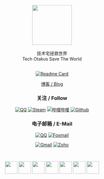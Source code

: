 <div align="center">
  
<img src="https://img.muxmus.com/icon/bk_8.png" width = "128" height = "128" align=center />

<br>
<br>
技术宅拯救世界
<br>
Tech Otakus Save The World
<br>
<br>

<!--
**1210718010/1210718010** is a ✨ _special_ ✨ repository because its `README.md` (this file) appears on your GitHub profile.

Here are some ideas to get you started:

- 🔭 I’m currently working on ...
- 🌱 I’m currently learning ...
- 👯 I’m looking to collaborate on ...
- 🤔 I’m looking for help with ...
- 💬 Ask me about ...
- 📫 How to reach me: ...
- 😄 Pronouns: ...
- ⚡ Fun fact: ...
-->

[![Readme Card](https://github-readme-stats-beta-amber-44.vercel.app/api?username=muxmus&show_icons=true&role=OWNER,ORGANIZATION_MEMBER,COLLABORATOR&locale=zh-my)](#)

[博客 / Blog](https://muxmus.com)

### 关注 / Follow

[![QQ](https://img.shields.io/badge/%E6%9C%A8%E8%BE%9B%E6%9C%A8%E6%9D%89-d30d13?style=flat-square&logo=tencentqq&logoColor=ffffff)](https://qm.qq.com/cgi-bin/qm/qr?k=rAN0D35rucs2u-MGcaKEHeWCG9tpTPaE)
[![Steam](https://img.shields.io/badge/muxmus-182551?style=flat-square&logo=steam&logoColor=ffffff)](https://steamcommunity.com/id/muxmus/)
[![哔哩哔哩](https://img.shields.io/badge/%E6%9C%A8%E8%BE%9B%E6%9C%A8%E6%9D%89-00a1d6?style=flat-square&logo=bilibili&logoColor=ffffff)](https://space.bilibili.com/397649728/)
[![Github](https://img.shields.io/badge/muxmus-000000?style=flat-square&logo=github&logoColor=ffffff)](https://github.com/muxmus)

### 电子邮箱 / E-Mail

[![QQ](https://img.shields.io/badge/muxmus-%40qq.com-4169e1?style=flat-square)](mailto:muxmus@qq.com)
[![Foxmail](https://img.shields.io/badge/muxmus-%40foxmail.com-cd5c5c?style=flat-square)](mailto:muxmus@foxmail.com)

[![Gmail](https://img.shields.io/badge/dzb1211-%40gmail.com-fabd03?style=flat-square)](mailto:dzb1211@gmail.com)
[![Zoho](https://img.shields.io/badge/i-%40muxmus.com-228b22?style=flat-square)](mailto:i@muxmus.com) 

<br>

<a href="https://ys.mihoyo.com/main/character/mondstadt?char=8" target="_blank"><img src="https://img.muxmus.com/svg/pyro.svg" width = "40" height = "40" align=center /></a>
<a href="https://ys.mihoyo.com/main/character/fontaine?char=6" target="_blank"><img src="https://img.muxmus.com/svg/hydro.svg" width = "40" height = "40" align=center /></a>
<a href="https://ys.mihoyo.com/main/character/inazuma?char=1" target="_blank"><img src="https://img.muxmus.com/svg/anemo.svg" width = "40" height = "40" align=center /></a>
<a href="https://ys.mihoyo.com/main/character/liyue?char=6" target="_blank"><img src="https://img.muxmus.com/svg/electro.svg" width = "40" height = "40" align=center /></a>
<a href="https://ys.mihoyo.com/main/character/inazuma?char=14" target="_blank"><img src="https://img.muxmus.com/svg/dendro.svg" width = "40" height = "40" align=center /></a>
<a href="https://ys.mihoyo.com/main/character/natlan?char=6" target="_blank"><img src="https://img.muxmus.com/svg/cryo.svg" width = "40" height = "40" align=center /></a>
<a href="https://ys.mihoyo.com/main/character/fontaine?char=9" target="_blank"><img src="https://img.muxmus.com/svg/geo.svg" width = "40" height = "40" align=center /></a>
